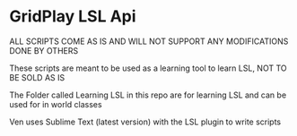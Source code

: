 # GridPlay LSL Api
ALL SCRIPTS COME AS IS AND WILL NOT SUPPORT ANY MODIFICATIONS DONE BY OTHERS

These scripts are meant to be used as a learning tool to learn LSL, NOT TO BE SOLD AS IS

The Folder called Learning LSL in this repo are for learning LSL and can be used for in world classes

Ven uses Sublime Text (latest version) with the LSL plugin to write scripts
